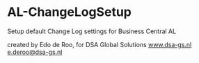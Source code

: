 # AL-ChangeLogSetup
Setup default Change Log settings for Business Central AL

created by Edo de Roo, for DSA Global Solutions
www.dsa-gs.nl
e.deroo@dsa-gs.nl
